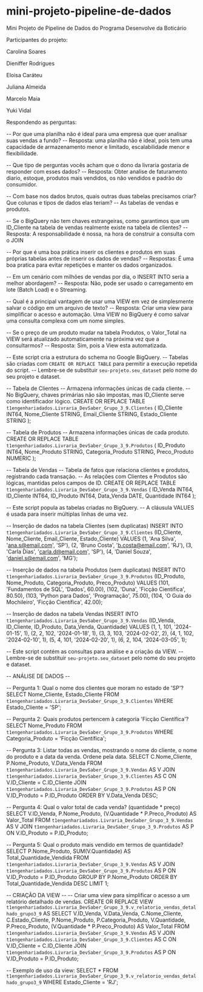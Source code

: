 # mini-projeto-pipeline-de-dados
Mini Projeto de Pipeline de Dados do Programa Desenvolve da Boticário 

Participantes do projeto: 

Carolina Soares 

Dieniffer Rodrigues 

Eloisa Caráteu 

Juliana Almeida 

Marcelo Maia 

Yuki Vidal 

Respondendo as perguntas: 

-- Por que uma planilha não é ideal para uma empresa que quer analisar suas vendas a fundo?
-- Resposta: uma planilha não é ideal, pois tem uma capacidade de armazenamento menor e limitado, escalabilidade menor e flexibilidade.   

-- Que tipo de perguntas vocês acham que o dono da livraria gostaria de responder com esses dados?
-- Resposta: Obter analise de faturamento diario, estoque, produtos mais vendidos, os não vendidos e padrão do consumidor.

-- Com base nos dados brutos, quais outras duas tabelas precisamos criar? Que colunas e tipos de dados elas teriam?
-- As tabelas de vendas e produtos.

-- Se o BigQuery não tem chaves estrangeiras, como garantimos que um ID_Cliente na tabela de vendas realmente existe na tabela de clientes?
-- Resposta: A responsabilidade é nossa, na hora de construir a consulta com o JOIN

-- Por que é uma boa prática inserir os clientes e produtos em suas próprias tabelas antes de inserir os dados de vendas?
-- Respostas: É uma boa pratica para evitar repetições e manter os dados organizados.

-- Em um cenário com milhões de vendas por dia, o INSERT INTO seria a melhor abordagem?
-- Resposta: Não, pode ser usado o carregamento em lote (Batch Load) e o Streaming.

-- Qual é a principal vantagem de usar uma VIEW em vez de simplesmente salvar o código em um arquivo de texto?
-- Resposta: Criar uma view para simplificar o acesso e automação. Uma VIEW no BigQuery é como salvar uma consulta complexa com um nome simples. 

-- Se o preço de um produto mudar na tabela Produtos, o Valor_Total na VIEW será atualizado automaticamente na próxima vez que a consultarmos?
-- Resposta: Sim, pois a View esta automatizada.



-- Este script cria a estrutura do schema no Google BigQuery.
-- Tabelas são criadas com `CREATE OR REPLACE TABLE` para permitir a execução repetida do script.
-- Lembre-se de substituir `seu-projeto.seu_dataset` pelo nome do seu projeto e dataset.

-- Tabela de Clientes
-- Armazena informações únicas de cada cliente.
-- No BigQuery, chaves primárias não são impostas, mas ID_Cliente serve como identificador lógico.
CREATE OR REPLACE TABLE `t1engenhariadados.Livraria_DevSaber_Grupo_3_9.Clientes` (
    ID_Cliente INT64,
    Nome_Cliente STRING,
    Email_Cliente STRING,
    Estado_Cliente STRING
);

-- Tabela de Produtos
-- Armazena informações únicas de cada produto.
CREATE OR REPLACE TABLE `t1engenhariadados.Livraria_DevSaber_Grupo_3_9.Produtos` (
    ID_Produto INT64,
    Nome_Produto STRING,
    Categoria_Produto STRING,
    Preco_Produto NUMERIC
);

-- Tabela de Vendas
-- Tabela de fatos que relaciona clientes e produtos, registrando cada transação.
-- As relações com Clientes e Produtos são lógicas, mantidas pelos campos de ID.
CREATE OR REPLACE TABLE `t1engenhariadados.Livraria_DevSaber_Grupo_3_9.Vendas` (
    ID_Venda INT64,
    ID_Cliente INT64,
    ID_Produto INT64,
    Data_Venda DATE,
    Quantidade INT64
);

-- Este script popula as tabelas criadas no BigQuery.
-- A cláusula VALUES é usada para inserir múltiplas linhas de uma vez.

-- Inserção de dados na tabela Clientes (sem duplicatas)
INSERT INTO `t1engenhariadados.Livraria_DevSaber_Grupo_3_9.Clientes` (ID_Cliente, Nome_Cliente, Email_Cliente, Estado_Cliente)
VALUES
    (1, 'Ana Silva', 'ana.s@email.com', 'SP'),
    (2, 'Bruno Costa', 'b.costa@email.com', 'RJ'),
    (3, 'Carla Dias', 'carla.d@email.com', 'SP'),
    (4, 'Daniel Souza', 'daniel.s@email.com', 'MG');

-- Inserção de dados na tabela Produtos (sem duplicatas)
INSERT INTO `t1engenhariadados.Livraria_DevSaber_Grupo_3_9.Produtos` (ID_Produto, Nome_Produto, Categoria_Produto, Preco_Produto)
VALUES
    (101, 'Fundamentos de SQL', 'Dados', 60.00),
    (102, 'Duna', 'Ficção Científica', 80.50),
    (103, 'Python para Dados', 'Programação', 75.00),
    (104, 'O Guia do Mochileiro', 'Ficção Científica', 42.00);

-- Inserção de dados na tabela Vendas
INSERT INTO `t1engenhariadados.Livraria_DevSaber_Grupo_3_9.Vendas` (ID_Venda, ID_Cliente, ID_Produto, Data_Venda, Quantidade)
VALUES
    (1, 1, 101, '2024-01-15', 1),
    (2, 2, 102, '2024-01-18', 1),
    (3, 3, 103, '2024-02-02', 2),
    (4, 1, 102, '2024-02-10', 1),
    (5, 4, 101, '2024-02-20', 1),
    (6, 2, 104, '2024-03-05', 1);

-- Este script contém as consultas para análise e a criação da VIEW.
-- Lembre-se de substituir `seu-projeto.seu_dataset` pelo nome do seu projeto e dataset.

-- ANÁLISE DE DADOS --

-- Pergunta 1: Qual o nome dos clientes que moram no estado de 'SP'?
SELECT Nome_Cliente, Estado_Cliente
FROM `t1engenhariadados.Livraria_DevSaber_Grupo_3_9.Clientes`
WHERE Estado_Cliente = 'SP';

-- Pergunta 2: Quais produtos pertencem à categoria 'Ficção Científica'?
SELECT Nome_Produto
FROM `t1engenhariadados.Livraria_DevSaber_Grupo_3_9.Produtos`
WHERE Categoria_Produto = 'Ficção Científica';

-- Pergunta 3: Listar todas as vendas, mostrando o nome do cliente, o nome do produto e a data da venda. Ordene pela data.
SELECT
    C.Nome_Cliente,
    P.Nome_Produto,
    V.Data_Venda
FROM `t1engenhariadados.Livraria_DevSaber_Grupo_3_9.Vendas` AS V
JOIN `t1engenhariadados.Livraria_DevSaber_Grupo_3_9.Clientes` AS C ON V.ID_Cliente = C.ID_Cliente
JOIN `t1engenhariadados.Livraria_DevSaber_Grupo_3_9.Produtos` AS P ON V.ID_Produto = P.ID_Produto
ORDER BY V.Data_Venda DESC;

-- Pergunta 4: Qual o valor total de cada venda? (quantidade * preço)
SELECT
    V.ID_Venda, P.Nome_Produto,
    (V.Quantidade * P.Preco_Produto) AS Valor_Total
FROM `t1engenhariadados.Livraria_DevSaber_Grupo_3_9.Vendas` AS V
JOIN `t1engenhariadados.Livraria_DevSaber_Grupo_3_9.Produtos` AS P ON V.ID_Produto = P.ID_Produto;


-- Pergunta 5: Qual o produto mais vendido em termos de quantidade?
SELECT
    P.Nome_Produto,
    SUM(V.Quantidade) AS Total_Quantidade_Vendida
FROM `t1engenhariadados.Livraria_DevSaber_Grupo_3_9.Vendas` AS V
JOIN `t1engenhariadados.Livraria_DevSaber_Grupo_3_9.Produtos` AS P ON V.ID_Produto = P.ID_Produto
GROUP BY P.Nome_Produto
ORDER BY Total_Quantidade_Vendida DESC
LIMIT 1;


-- CRIAÇÃO DA VIEW --
-- Criar uma view para simplificar o acesso a um relatório detalhado de vendas.
CREATE OR REPLACE VIEW `t1engenhariadados.Livraria_DevSaber_Grupo_3_9.v_relatorio_vendas_detalhado_grupo3_9` AS
SELECT
    V.ID_Venda,
    V.Data_Venda,
    C.Nome_Cliente,
    C.Estado_Cliente,
    P.Nome_Produto,
    P.Categoria_Produto,
    V.Quantidade,
    P.Preco_Produto,
    (V.Quantidade * P.Preco_Produto) AS Valor_Total
FROM `t1engenhariadados.Livraria_DevSaber_Grupo_3_9.Vendas` AS V
JOIN `t1engenhariadados.Livraria_DevSaber_Grupo_3_9.Clientes` AS C ON V.ID_Cliente = C.ID_Cliente
JOIN `t1engenhariadados.Livraria_DevSaber_Grupo_3_9.Produtos` AS P ON V.ID_Produto = P.ID_Produto;

-- Exemplo de uso da view:
SELECT * FROM `t1engenhariadados.Livraria_DevSaber_Grupo_3_9.v_relatorio_vendas_detalhado_grupo3_9` WHERE Estado_Cliente = 'RJ';
